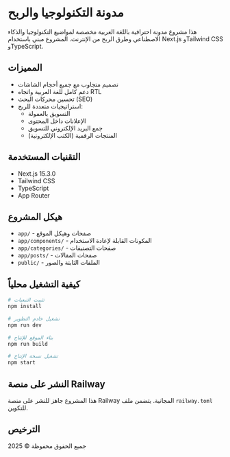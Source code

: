 # مدونة التكنولوجيا والربح

هذا مشروع مدونة احترافية باللغة العربية مخصصة لمواضيع التكنولوجيا والذكاء الاصطناعي وطرق الربح من الإنترنت. المشروع مبني باستخدام Next.js وTailwind CSS وTypeScript.

## المميزات

- تصميم متجاوب مع جميع أحجام الشاشات
- دعم كامل للغة العربية واتجاه RTL
- تحسين محركات البحث (SEO)
- استراتيجيات متعددة للربح:
  - التسويق بالعمولة
  - الإعلانات داخل المحتوى
  - جمع البريد الإلكتروني للتسويق
  - المنتجات الرقمية (الكتب الإلكترونية)

## التقنيات المستخدمة

- Next.js 15.3.0
- Tailwind CSS
- TypeScript
- App Router

## هيكل المشروع

- `app/` - صفحات وهيكل الموقع
- `app/components/` - المكونات القابلة لإعادة الاستخدام
- `app/categories/` - صفحات التصنيفات
- `app/posts/` - صفحات المقالات
- `public/` - الملفات الثابتة والصور

## كيفية التشغيل محلياً

```bash
# تثبيت التبعيات
npm install

# تشغيل خادم التطوير
npm run dev

# بناء الموقع للإنتاج
npm run build

# تشغيل نسخة الإنتاج
npm start
```

## النشر على منصة Railway

هذا المشروع جاهز للنشر على منصة Railway المجانية. يتضمن ملف `railway.toml` للتكوين.

## الترخيص

جميع الحقوق محفوظة © 2025
